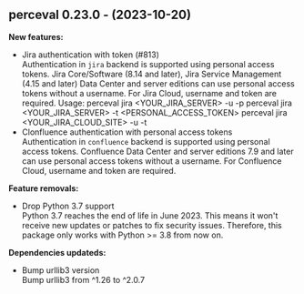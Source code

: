 ## perceval 0.23.0 - (2023-10-20)

**New features:**

 * Jira authentication with token (#813)\
   Authentication in `jira` backend is supported using personal access
   tokens. Jira Core/Software (8.14 and later), Jira Service Management
   (4.15 and later) Data Center and server editions can use personal
   access tokens without a username. For Jira Cloud, username and token
   are required. Usage: perceval jira <YOUR_JIRA_SERVER> -u <USERNAME> -p
   <PASSWORD> perceval jira <YOUR_JIRA_SERVER> -t <PERSONAL_ACCESS_TOKEN>
   perceval jira <YOUR_JIRA_CLOUD_SITE> -u <USERNAME> -t <TOKEN>
 * Clonfluence authentication with personal access tokens\
   Authentication in `confluence` backend is supported using personal
   access tokens. Confluence Data Center and server editions 7.9 and
   later can use personal access tokens without a username. For
   Confluence Cloud, username and token are required.

**Feature removals:**

 * Drop Python 3.7 support\
   Python 3.7 reaches the end of life in June 2023. This means it won't
   receive new updates or patches to fix security issues. Therefore, this
   package only works with Python >= 3.8 from now on.

**Dependencies updateds:**

 * Bump urllib3 version\
   Bump urllib3 from ^1.26 to ^2.0.7

